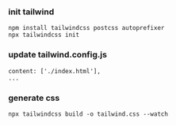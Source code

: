 ### init tailwind
```npm init -y
npm install tailwindcss postcss autoprefixer
npx tailwindcss init
```

### update tailwind.config.js
```...
content: ['./index.html'],
...
```

### generate css
```
npx tailwindcss build -o tailwind.css --watch
```
